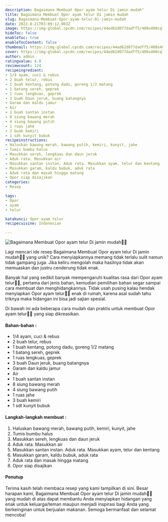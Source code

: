```yaml
---
description: Bagaimana Membuat Opor ayam telur Di jamin mudah"
title: Bagaimana Membuat Opor ayam telur Di jamin mudah
slug: Bagaimana-Membuat-Opor-ayam-telur-Di-jamin-mudah
date: 2022-8-21T03:09:12.063Z
image: https://img-global.cpcdn.com/recipes/44ed62d077dadff5/400x400cq70/photo.jpg
hideToc: false
enableToc: true
enableTocContent: false
thumbnail: https://img-global.cpcdn.com/recipes/44ed62d077dadff5/400x400cq70/photo.jpg
cover: https://img-global.cpcdn.com/recipes/44ed62d077dadff5/400x400cq70/photo.jpg
author: admin
ratingvalue: 4.8
reviewcount: 124
recipeingredient:
- 1/4 ayam, cuci & rebus
- 2 buah telur, rebus
- 1 buah kentang, potong dadu, goreng 1/2 matang
- 1 batang sereh, geprek
- 1 ruas lengkuas, geprek
- 3 buah Daun jeruk, buang batangnya
- Garam dan kaldu jamur
- Air
- 1 buah santan instan
- 8 siung bawang merah
- 4 siung bawang putih
- 1 ruas jahe
- 3 buah kemiri
- 1 sdt kunyit bubuk
recipeinstructions:
- Haluskan bawang merah, bawang putih, kemiri, kunyit, jahe
- Tumis bumbu halus
- Masukkan sereh, lengkuas dan daun jeruk
- Aduk rata. Masukkan air
- Masukkan santan instan. Aduk rata. Masukkan ayam, telur dan kentang
- Masukkan garam, kaldu bubuk, aduk rata
- Aduk rata dan masak hingga matang
- Opor siap disajikan
categories:
- Resep

tags:
- Opor
- ayam
- telur

katakunci: Opor ayam telur
recipecuisine: Indonesian

---
```


![Bagaimana Membuat Opor ayam telur Di jamin mudah👩‍🍳](https://img-global.cpcdn.com/recipes/44ed62d077dadff5/400x400cq70/photo.jpg)

Lagi mencari ide resep Bagaimana Membuat Opor ayam telur Di jamin mudah👩‍🍳 yang unik? Cara menyiapkannya memang tidak terlalu sulit namun tidak gampang juga. Jika keliru mengolah maka hasilnya tidak akan memuaskan dan justru cenderung tidak enak.

Banyak hal yang sedikit banyak mempengaruhi kualitas rasa dari Opor ayam telur👩‍🍳, pertama dari jenis bahan, kemudian pemilihan bahan segar sampai cara membuat dan menghidangkannya. Tidak usah pusing kalau hendak menyiapkan Opor ayam telur👩‍🍳 enak di rumah, karena asal sudah tahu triknya maka hidangan ini bisa jadi sajian spesial.

Di bawah ini ada beberapa cara mudah dan praktis untuk membuat Opor ayam telur👩‍🍳 yang siap dikreasikan.

<!--inarticleads1-->

#### Bahan-bahan :

- 1/4 ayam, cuci & rebus
- 2 buah telur, rebus
- 1 buah kentang, potong dadu, goreng 1/2 matang
- 1 batang sereh, geprek
- 1 ruas lengkuas, geprek
- 3 buah Daun jeruk, buang batangnya
- Garam dan kaldu jamur
- Air
- 1 buah santan instan
- 8 siung bawang merah
- 4 siung bawang putih
- 1 ruas jahe
- 3 buah kemiri
- 1 sdt kunyit bubuk

<!--inarticleads2-->

#### Langkah-langkah membuat :

1. Haluskan bawang merah, bawang putih, kemiri, kunyit, jahe
1. Tumis bumbu halus
1. Masukkan sereh, lengkuas dan daun jeruk
1. Aduk rata. Masukkan air
1. Masukkan santan instan. Aduk rata. Masukkan ayam, telur dan kentang
1. Masukkan garam, kaldu bubuk, aduk rata
1. Aduk rata dan masak hingga matang
1. Opor siap disajikan

#### Penutup

Terima kasih telah membaca resep yang kami tampilkan di sini. Besar harapan kami, Bagaimana Membuat Opor ayam telur Di jamin mudah👩‍🍳 yang mudah di atas dapat membantu Anda menyiapkan hidangan yang enak untuk keluarga/teman maupun menjadi inspirasi bagi Anda yang berkeinginan untuk berjualan makanan. Semoga bermanfaat dan selamat mencoba!